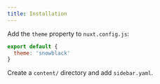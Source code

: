 ```yaml
---
title: Installation
---
```


Add the `theme` property to `nuxt.config.js`:

```js
export default {
  theme: 'snowblack'
}
```

Create a `content/` directory and add `sidebar.yaml`.